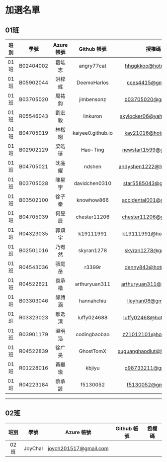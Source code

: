 # 加選名單

## 01班

班別 | 學號 | Azure 帳號 | Github 帳號 | 授權碼
:--:|:----:|:--------:|:--------:| :---:
01班 | B02404002 |	葛竑志 |	angry77cat	| hhggkkoo@hotmail.com
01班 | B05902044 |	洪梓彧 |	DeemoHarlos	| cces4415@gmail.com
01班 | B03705020 |	周祐鈞 |	jimbensonz	| b03705020@gmail.com
01班 | R05546043 |	劉宏毅 |	linkuron	| skylocker06@yahoo.com.tw
01班 | B04705019 |	林楷翊 |	kaiyee0.github.io	| kay21016@hotmail.com
01班 | B02902129 |	梁皓珽 |	Hao-Ting	| newstart1599@gmail.com
01班 | B04705021 |	沈品耀 |	ndshen	| andyshen1222@hotmail.com
01班 | B03705028 |	陳星宇 |	davidchen0310	| star5585043@gmail.com
01班 | B03502100 |	徐子秦 |	knowhow866	| accidental001@gmail.com
01班 | B04705039 |	何昱辰 |	chester11206	| chester11206@gmail.com
01班 | R04323035 |	郭鎮宇 |	k19111991	| k19111991@hotmail.com
01班 | B02501016 |	乃宥然 |	skyran1278	| skyran1278@gmail.com
01班 | R04543036 |	張庭岳 |	r3399r	| denny843@hotmail.com
01班 | R04522621 |	袁承楷 |	arthuryuan311	| arthuryuan311@gmail.com
01班 | B03303046 |	邱詩涵 |	hannahchiu	| lleyhan08@gmail.com
01班 | R03323023 |	郝逸清 |	luffy024688	| luffy02468@hotmail.com
01班 | B03901179 |	溫明浩 |	codingbaobao	| z21012101@hotmail.com
01班 | R04522839 |	徐广昊 |	GhostTomX	| xuguanghaodlut@hotmail.com
01班 | R01228016 |	黃繼瑜 |	kbjiyu	| p98733211@gmail.com
01班 | R04223184 | 蔡承諺 | f5130052 | f5130052@gmail.com

---

## 02班
班別 | 學號 | Azure 帳號 | Github 帳號 | 授權碼
:--:|:----:|:--------:|:--------:| :---:
02班 |JoyChal|joych201517@gmail.com| |